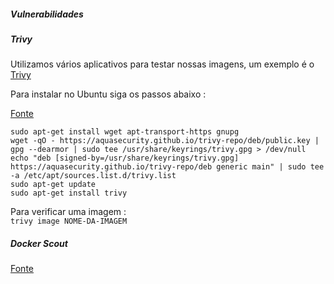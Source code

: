 ##### Vulnerabilidades

##### Trivy

Utilizamos vários aplicativos para testar nossas imagens, um exemplo é o [Trivy](https://trivy.dev/)

Para instalar no Ubuntu siga os passos abaixo :

[Fonte](https://aquasecurity.github.io/trivy/v0.56/getting-started/installation/)


```
sudo apt-get install wget apt-transport-https gnupg
wget -qO - https://aquasecurity.github.io/trivy-repo/deb/public.key | gpg --dearmor | sudo tee /usr/share/keyrings/trivy.gpg > /dev/null
echo "deb [signed-by=/usr/share/keyrings/trivy.gpg] https://aquasecurity.github.io/trivy-repo/deb generic main" | sudo tee -a /etc/apt/sources.list.d/trivy.list
sudo apt-get update
sudo apt-get install trivy
```

Para verificar uma imagem : <br>
``` trivy image NOME-DA-IMAGEM ```


##### Docker Scout

[Fonte](https://docs.docker.com/scout/quickstart/)